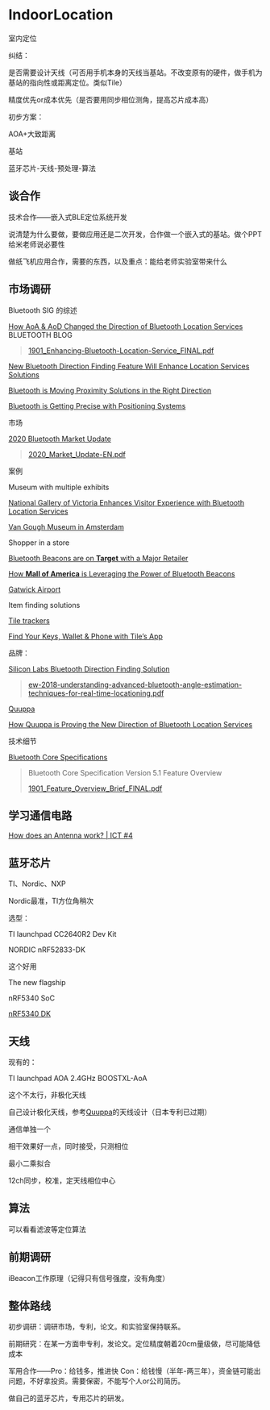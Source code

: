 # IndoorLocation
室内定位



纠结：

是否需要设计天线（可否用手机本身的天线当基站。不改变原有的硬件，做手机为基站的指向性或距离定位。类似Tile）

精度优先or成本优先（是否要用同步相位测角，提高芯片成本高）



初步方案：

AOA+大致距离



基站

蓝牙芯片-天线-预处理-算法



## 谈合作

技术合作——嵌入式BLE定位系统开发

说清楚为什么要做，要做应用还是二次开发，合作做一个嵌入式的基站。做个PPT给米老师说必要性

做纸飞机应用合作，需要的东西，以及重点：能给老师实验室带来什么



## 市场调研



Bluetooth SIG 的综述

[How AoA & AoD Changed the Direction of Bluetooth Location Services](https://www.bluetooth.com/blog/new-aoa-aod-bluetooth-capabilities/) BLUETOOTH BLOG

>  [1901_Enhancing-Bluetooth-Location-Service_FINAL.pdf](1901_Enhancing-Bluetooth-Location-Service_FINAL.pdf) 

[New Bluetooth Direction Finding Feature Will Enhance Location Services Solutions](https://www.bluetooth.com/blog/new-direction-finding-feature/)

[Bluetooth is Moving Proximity Solutions in the Right Direction](https://www.bluetooth.com/blog/bluetooth-proximity-solutions/)

[Bluetooth is Getting Precise with Positioning Systems](https://www.bluetooth.com/blog/bluetooth-positioning-systems/)



市场

[2020 Bluetooth Market Update](https://www.bluetooth.com/bluetooth-resources/2020-bmu/?utm_campaign=bmu&utm_source=internal&utm_medium=web&utm_content=2020bmu-resourcepopup)

>  [2020_Market_Update-EN.pdf](2020_Market_Update-EN.pdf) 



案例

Museum with multiple exhibits

[National Gallery of Victoria Enhances Visitor Experience with Bluetooth Location Services](https://www.bluetooth.com/blog/ngv-bluetooth-location-services/)

[Van Gough Museum in Amsterdam](https://blog.bluetooth.com/smart-building-use-cases?utm_campaign=location-services&utm_source=internal&utm_medium=blog&utm_content=bluetooth-proximity-solutions)

Shopper in a store

[Bluetooth Beacons are on **Target** with a Major Retailer](https://www.bluetooth.com/blog/bluetooth-beacons-are-on-target-with-a-major-retailer/)

[How **Mall of America** is Leveraging the Power of Bluetooth Beacons](https://blog.bluetooth.com/mall-of-america?utm_campaign=location-services&utm_source=internal&utm_medium=blog&utm_content=AoA-AoD-direction-finding)

[Gatwick Airport](https://blog.bluetooth.com/a-new-way-to-navigate?utm_campaign=location-services&utm_source=internal&utm_medium=blog&utm_content=bluetooth-positioning-systems)

Item finding solutions

[Tile trackers](https://www.theverge.com/circuitbreaker/2018/10/2/17924312/tile-mate-pro-premium-subscription-launch-battery-range-price)

[Find Your Keys, Wallet & Phone with Tile’s App](https://www.thetileapp.com/en-us/)



品牌：

[Silicon Labs Bluetooth Direction Finding Solution](https://www.silabs.com/products/wireless/learning-center/bluetooth/bluetooth-direction-finding)

>  [ew-2018-understanding-advanced-bluetooth-angle-estimation-techniques-for-real-time-locationing.pdf](ew-2018-understanding-advanced-bluetooth-angle-estimation-techniques-for-real-time-locationing.pdf) 

[Quuppa](http://www.quuppa.com/)

[How Quuppa is Proving the New Direction of Bluetooth Location Services](https://www.bluetooth.com/blog/how-quuppa-is-proving-the-new-direction-of-bluetooth-location-services-and-remote-sensing-and-monitoring/)



技术细节

[Bluetooth Core Specifications](https://www.bluetooth.com/specifications/bluetooth-core-specification/)

> Bluetooth Core Specification Version 5.1 Feature Overview
>
>  [1901_Feature_Overview_Brief_FINAL.pdf](1901_Feature_Overview_Brief_FINAL.pdf) 

## 学习通信电路

[How does an Antenna work? | ICT #4](https://www.youtube.com/watch?v=ZaXm6wau-jc) 



## 蓝牙芯片

TI、Nordic、NXP

Nordic最准，TI方位角稍次

选型：

TI launchpad CC2640R2 Dev Kit

NORDIC nRF52833-DK

这个好用



The new flagship

nRF5340 SoC

[nRF5340 DK](https://www.nordicsemi.com/Software-and-tools/Development-Kits/nRF5340-DK)



## 天线

现有的：

TI launchpad AOA 2.4GHz BOOSTXL-AoA  

这个不太行，非极化天线

自己设计极化天线，参考[Quuppa](https://quuppa.cn/)的天线设计（日本专利已过期）



通信单独一个

相干效果好一点，同时接受，只测相位

最小二乘拟合

12ch同步，校准，定天线相位中心

## 算法

可以看看滤波等定位算法



## 前期调研

iBeacon工作原理（记得只有信号强度，没有角度）



## 整体路线

初步调研：调研市场，专利，论文。和实验室保持联系。

前期研究：在某一方面申专利，发论文。定位精度朝着20cm量级做，尽可能降低成本

军用合作——Pro：给钱多，推进快	Con：给钱慢（半年-两三年），资金链可能出问题，不好拿投资。需要保密，不能写个人or公司简历。

做自己的蓝牙芯片，专用芯片的研发。